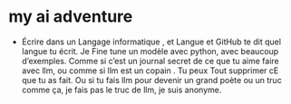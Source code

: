 # my ai adventure

- Écrire dans un Langage informatique , et Langue et GitHub te dit quel langue tu écrit.  Je Fine tune un modèle avec python, avec beaucoup d’exemples. Comme si c’est un journal secret de ce que tu aime faire avec llm, ou comme si llm est un copain . Tu peux Tout supprimer cE que tu as fait. Ou si tu fais llm  pour devenir un grand poète ou un truc comme ça, je fais pas le truc de llm, je suis anonyme.
